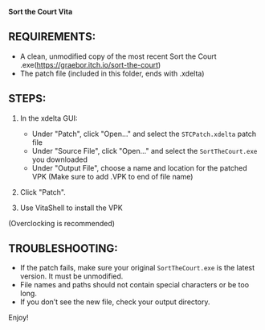 
 **Sort the Court Vita**


REQUIREMENTS:
-------------
- A clean, unmodified copy of the most recent Sort the Court .exe(https://graebor.itch.io/sort-the-court)
- The patch file (included in this folder, ends with .xdelta)

STEPS:
------
 1. In the xdelta GUI:
     - Under "Patch", click "Open..." and select the `STCPatch.xdelta` patch file
     - Under "Source File", click "Open..." and select the `SortTheCourt.exe` you downloaded
     - Under "Output File", choose a name and location for the patched VPK (Make sure to add .VPK to end of file name)
 2. Click "Patch".

 3. Use VitaShell to install the VPK

(Overclocking is recommended)

TROUBLESHOOTING:
----------------
- If the patch fails, make sure your original `SortTheCourt.exe` is the latest version. It must be unmodified.
- File names and paths should not contain special characters or be too long.
- If you don’t see the new file, check your output directory.

Enjoy!
